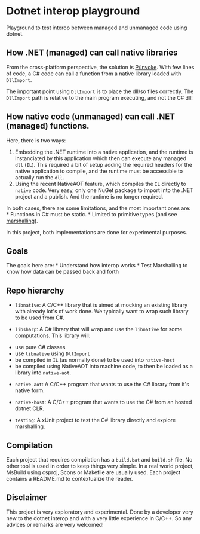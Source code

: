 # Dotnet interop playground

Playground to test interop between managed and unmanaged code using dotnet.


## How .NET (managed) can call native libraries
From the cross-platform perspective, the solution is [P/Invoke](https://docs.microsoft.com/en-us/dotnet/standard/native-interop/pinvoke).
With few lines of code, a C# code can call a function from a native library loaded with `DllImport`.

The important point using `DllImport` is to place the dll/so files correctly. The `DllImport` path is relative to the main program executing, and not the C# dll!


## How native code (unmanaged) can call .NET (managed) functions.
Here, there is two ways:

1. Embedding the .NET runtime into a native application, and the runtime is instanciated
   by this application which then can execute any managed `dll` (`IL`).
   This required a bit of setup adding the required headers for the native application
   to compile, and the runtime must be accessible to actually run the `dll`.
2. Using the recent NativeAOT feature, which compiles the `IL` directly to `native` code.
   Very easy, only one NuGet package to import into the .NET project and a publish. And the runtime is no longer required.

In both cases, there are some limitations, and the most important ones are:
	* Functions in C# must be static.
	* Limited to primitive types (and see [marshalling](https://docs.microsoft.com/en-us/dotnet/standard/native-interop/type-marshalling)).

In this project, both implementations are done for experimental purposes.


## Goals
The goals here are:
	* Understand how interop works
	* Test Marshalling to know how data can be passed back and forth


## Repo hierarchy
- `libnative`: A C/C++ library that is aimed at mocking an existing library with already lot's of work done. We typically want to wrap such library to be used from C#.

- `libsharp`: A C# library that will wrap and use the `libnative` for some computations. This library will:
* use pure C# classes
* use `libnative` using `DllImport`
* be compiled in `IL` (as normally done) to be used into `native-host`
* be compiled using NativeAOT into machine code, to then be loaded as a library into `native-aot`.

- `native-aot`: A C/C++ program that wants to use the C# library from it's native form.
- `native-host`: A C/C++ program that wants to use the C# from an hosted dotnet CLR.

- `testing`: A xUnit project to test the C# library directly and explore marshalling.


## Compilation
Each project that requires compilation has a `build.bat` and `build.sh` file. No other tool is used in order to keep things very simple.
In a real world project, MsBuild using csproj, Scons or Makefile are usually used.
Each project contains a README.md to contextualize the reader.


## Disclaimer
This project is very exploratory and experimental.
Done by a developer very new to the dotnet interop and with a very little experience in C/C++.
So any advices or remarks are very welcomed!

